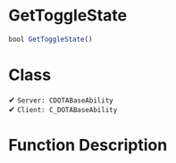 # GetToggleState
```js	
bool GetToggleState()
```
# Class
✔ `Server: CDOTABaseAbility`  
✔ `Client: C_DOTABaseAbility`  

# Function Description

